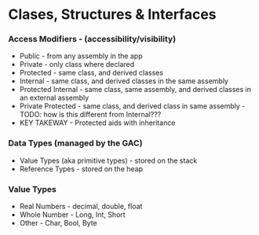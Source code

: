 # Clases, Structures & Interfaces

### Access Modifiers - (accessibility/visibility)
- Public - from any assembly in the app
- Private - only class where declared
- Protected - same class, and derived classes
- Internal - same class, and derived classes in the same assembly
- Protected Internal - same class, same assembly, and derived classes in an external assembly
- Private Protected - same class, and derived class in same assembly - TODO: how is this different from Internal???
- KEY TAKEWAY - Protected aids with inheritance

### Data Types (managed by the GAC)
- Value Types (aka primitive types) - stored on the stack
- Reference Types - stored on the heap

### Value Types
- Real Numbers - decimal, double, float
- Whole Number - Long, Int, Short
- Other - Char, Bool, Byte
